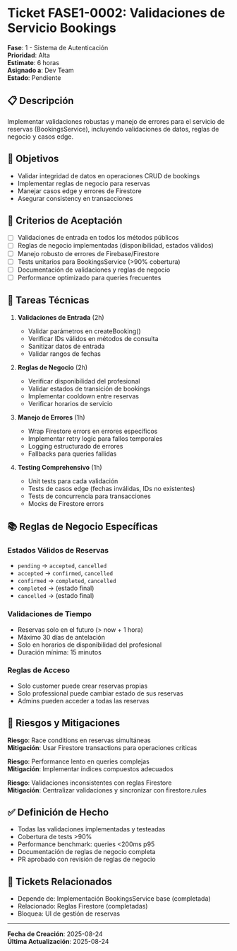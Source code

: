 # Ticket FASE1-0002: Validaciones de Servicio Bookings

**Fase**: 1 - Sistema de Autenticación  
**Prioridad**: Alta  
**Estimate**: 6 horas  
**Asignado a**: Dev Team  
**Estado**: Pendiente  

## 📋 Descripción

Implementar validaciones robustas y manejo de errores para el servicio de reservas (BookingsService), incluyendo validaciones de datos, reglas de negocio y casos edge.

## 🎯 Objetivos

- Validar integridad de datos en operaciones CRUD de bookings
- Implementar reglas de negocio para reservas
- Manejar casos edge y errores de Firestore
- Asegurar consistency en transacciones

## 📝 Criterios de Aceptación

- [ ] Validaciones de entrada en todos los métodos públicos
- [ ] Reglas de negocio implementadas (disponibilidad, estados válidos)
- [ ] Manejo robusto de errores de Firebase/Firestore
- [ ] Tests unitarios para BookingsService (>90% cobertura)
- [ ] Documentación de validaciones y reglas de negocio
- [ ] Performance optimizado para queries frecuentes

## 🔧 Tareas Técnicas

1. **Validaciones de Entrada** (2h)
   - Validar parámetros en createBooking()
   - Verificar IDs válidos en métodos de consulta
   - Sanitizar datos de entrada
   - Validar rangos de fechas

2. **Reglas de Negocio** (2h)
   - Verificar disponibilidad del profesional
   - Validar estados de transición de bookings
   - Implementar cooldown entre reservas
   - Verificar horarios de servicio

3. **Manejo de Errores** (1h)
   - Wrap Firestore errors en errores específicos
   - Implementar retry logic para fallos temporales
   - Logging estructurado de errores
   - Fallbacks para queries fallidas

4. **Testing Comprehensivo** (1h)
   - Unit tests para cada validación
   - Tests de casos edge (fechas inválidas, IDs no existentes)
   - Tests de concurrencia para transacciones
   - Mocks de Firestore errors

## 📚 Reglas de Negocio Específicas

### Estados Válidos de Reservas
- `pending` → `accepted`, `cancelled`
- `accepted` → `confirmed`, `cancelled`  
- `confirmed` → `completed`, `cancelled`
- `completed` → (estado final)
- `cancelled` → (estado final)

### Validaciones de Tiempo
- Reservas solo en el futuro (> now + 1 hora)
- Máximo 30 días de antelación
- Solo en horarios de disponibilidad del profesional
- Duración mínima: 15 minutos

### Reglas de Acceso
- Solo customer puede crear reservas propias
- Solo professional puede cambiar estado de sus reservas
- Admins pueden acceder a todas las reservas

## 🚫 Riesgos y Mitigaciones

**Riesgo**: Race conditions en reservas simultáneas  
**Mitigación**: Usar Firestore transactions para operaciones críticas

**Riesgo**: Performance lento en queries complejas  
**Mitigación**: Implementar índices compuestos adecuados

**Riesgo**: Validaciones inconsistentes con reglas Firestore  
**Mitigación**: Centralizar validaciones y sincronizar con firestore.rules

## ✅ Definición de Hecho

- Todas las validaciones implementadas y testeadas
- Cobertura de tests >90%
- Performance benchmark: queries <200ms p95
- Documentación de reglas de negocio completa
- PR aprobado con revisión de reglas de negocio

## 🔗 Tickets Relacionados

- Depende de: Implementación BookingsService base (completada)
- Relacionado: Reglas Firestore (completadas)
- Bloquea: UI de gestión de reservas

---

**Fecha de Creación**: 2025-08-24  
**Última Actualización**: 2025-08-24